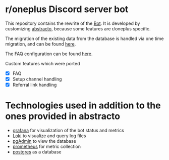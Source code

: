 # r/oneplus Discord server bot

This repository contains the rewrite of the [Bot](https://github.com/Rithari/OnePlusBot). It is developed by customizing [abstracto](https://github.com/Sheldan/abstracto), because some features are r/oneplus specific.

The migration of the existing data from the database is handled via one time migration, and can be found [here](https://github.com/Sheldan/OnePlusBot-migration).

The FAQ configuration can be found [here](https://github.com/Sheldan/OnePlusBot-faq/).

Custom features which were ported
 - [x] FAQ
 - [x] Setup channel handling
 - [x] Referral link handling 

# Technologies used in addition to the ones provided in abstracto
- [grafana](https://github.com/grafana/grafana) for visualization of the bot status and metrics
- [Loki](https://github.com/grafana/loki) to visualize and query log files
- [pgAdmin](https://github.com/postgres/pgadmin4) to view the database
- [prometheus](https://github.com/prometheus/prometheus) for metric collection
- [postgres](https://github.com/postgres/postgres) as a database
  